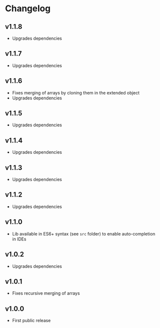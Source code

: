 # Changelog

## v1.1.8
- Upgrades dependencies

## v1.1.7
- Upgrades dependencies

## v1.1.6
- Fixes merging of arrays by cloning them in the extended object
- Upgrades dependencies

## v1.1.5
- Upgrades dependencies

## v1.1.4
- Upgrades dependencies

## v1.1.3
- Upgrades dependencies

## v1.1.2
- Upgrades dependencies

## v1.1.0
- Lib available in ES6+ syntax (see `src` folder) to enable auto-completion in IDEs

## v1.0.2
- Upgrades dependencies

## v1.0.1
- Fixes recursive merging of arrays

## v1.0.0
- First public release
